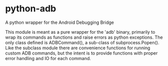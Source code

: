 python-adb
==========

A python wrapper for the Android Debugging Bridge

This module is meant as a pure wrapper for the 'adb' binary, primarily to wrap
its commands as functions and raise errors as python exceptions.  The only class
defined is ADBCommand(), a sub-class of subprocess.Popen().  Like the subclass
module there are convenience functions for running custom ADB commands, but the
intent is to provide functions with proper error handling and IO for each
command.



